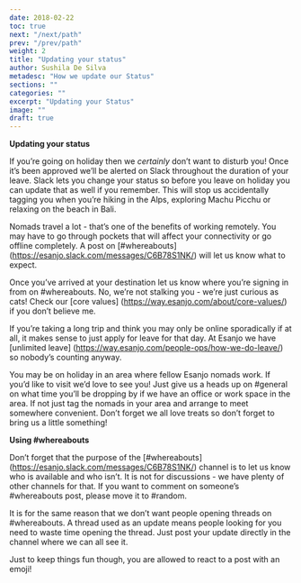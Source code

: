 ```yaml
---
date: 2018-02-22
toc: true
next: "/next/path"
prev: "/prev/path"
weight: 2
title: "Updating your status"
author: Sushila De Silva
metadesc: "How we update our Status"
sections: ""
categories: ""
excerpt: "Updating your Status"
image: ""
draft: true
---
```


**Updating your status**

If you’re going on holiday then we *certainly* don’t want to disturb you! Once it’s been approved we’ll be alerted on Slack throughout the duration of your leave. Slack lets you change your status so before you leave on holiday you can update that as well if you remember. This will stop us accidentally tagging you when you’re hiking in the Alps, exploring Machu Picchu or relaxing on the beach in Bali.

Nomads travel a lot - that’s one of the benefits of working remotely. You may have to go through pockets that will affect your connectivity or go offline completely. A post on [#whereabouts] (https://esanjo.slack.com/messages/C6B78S1NK/) will let us know what to expect.

Once you’ve arrived at your destination let us know where you’re signing in from on #whereabouts. No, we’re not stalking you - we’re just curious as cats! Check our [core values] (https://way.esanjo.com/about/core-values/) if you don’t believe me.

If you’re taking a long trip and think you may only be online sporadically if at all, it makes sense to just apply for leave for that day. At Esanjo we have [unlimited leave] (https://way.esanjo.com/people-ops/how-we-do-leave/) so nobody’s counting anyway.

You may be on holiday in an area where fellow Esanjo nomads work. If you’d like to visit we’d love to see you! Just give us a heads up on #general on what time you’ll be dropping by if we have an office or work space in the area. If not just tag the nomads in your area and arrange to meet somewhere convenient. Don’t forget we all love treats so don’t forget to bring us a little something!

**Using #whereabouts**

Don’t forget that the purpose of the [#whereabouts] (https://esanjo.slack.com/messages/C6B78S1NK/) channel is to let us know who is available and who isn’t. It is not for discussions - we have plenty of other channels for that. If you want to comment on someone’s #whereabouts post, please move it to #random.

It is for the same reason that we don’t want people opening threads on #whereabouts. A thread used as an update means people looking for you need to waste time opening the thread. Just post your update directly in the channel where we can all see it.

Just to keep things fun though, you are allowed to react to a post with an emoji!
